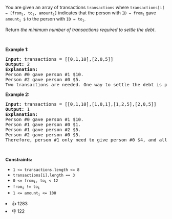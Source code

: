 <p>You are given an array of transactions <code>transactions</code> where <code>transactions[i] = [from<sub>i</sub>, to<sub>i</sub>, amount<sub>i</sub>]</code> indicates that the person with <code>ID = from<sub>i</sub></code> gave <code>amount<sub>i</sub> $</code> to the person with <code>ID = to<sub>i</sub></code>.</p>

<p>Return <em>the minimum number of transactions required to settle the debt</em>.</p>

<p>&nbsp;</p> 
<p><strong class="example">Example 1:</strong></p>

<pre>
<strong>Input:</strong> transactions = [[0,1,10],[2,0,5]]
<strong>Output:</strong> 2
<strong>Explanation:</strong>
Person #0 gave person #1 $10.
Person #2 gave person #0 $5.
Two transactions are needed. One way to settle the debt is person #1 pays person #0 and #2 $5 each.
</pre>

<p><strong class="example">Example 2:</strong></p>

<pre>
<strong>Input:</strong> transactions = [[0,1,10],[1,0,1],[1,2,5],[2,0,5]]
<strong>Output:</strong> 1
<strong>Explanation:</strong>
Person #0 gave person #1 $10.
Person #1 gave person #0 $1.
Person #1 gave person #2 $5.
Person #2 gave person #0 $5.
Therefore, person #1 only need to give person #0 $4, and all debt is settled.
</pre>

<p>&nbsp;</p> 
<p><strong>Constraints:</strong></p>

<ul> 
 <li><code>1 &lt;= transactions.length &lt;= 8</code></li> 
 <li><code>transactions[i].length == 3</code></li> 
 <li><code>0 &lt;= from<sub>i</sub>, to<sub>i</sub> &lt; 12</code></li> 
 <li><code>from<sub>i</sub> != to<sub>i</sub></code></li> 
 <li><code>1 &lt;= amount<sub>i</sub> &lt;= 100</code></li> 
</ul>

<div><li>👍 1283</li><li>👎 122</li></div>